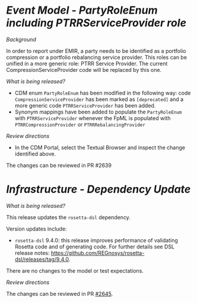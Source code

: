 # *Event Model - PartyRoleEnum including PTRRServiceProvider role*

_Background_

In order to report under EMIR, a party needs to be identified as a portfolio compression or a portfolio rebalancing service provider. This roles can be unified in a more generic role: PTRR Service Provider. The current CompressionServiceProvider code will be replaced by this one.

_What is being released?_

- CDM enum `PartyRoleEnum` has been modified in the following way: code `CompressionServiceProvider` has been marked as `[deprecated]` and a more generic code `PTRRServiceProvider` has been added.
- Synonym mappings have been added to populate the `PartyRoleEnum` with `PTRRServiceProvider` whenever the FpML is populated with `PTRRCompressionProvider` or `PTRRRebalancingProvider`

_Review directions_

- In the CDM Portal, select the Textual Browser and inspect the change identified above. 

The changes can be reviewed in PR #2639


# *Infrastructure - Dependency Update*

_What is being released?_

This release updates the `rosetta-dsl` dependency.

Version updates include:
- `rosetta-dsl` 9.4.0: this release improves performance of validating Rosetta code and of generating code. For further details see DSL release notes: https://github.com/REGnosys/rosetta-dsl/releases/tag/9.4.0.

There are no changes to the model or test expectations.

_Review directions_

The changes can be reviewed in PR [#2645](https://github.com/finos/common-domain-model/pull/2645).
